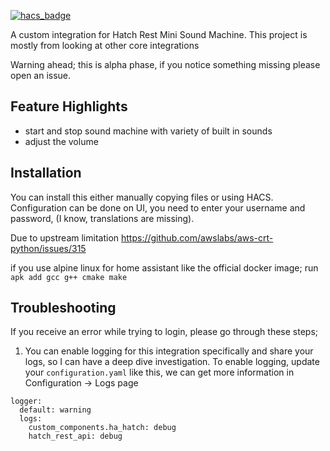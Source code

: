 [![hacs_badge](https://img.shields.io/badge/HACS-Custom-41BDF5.svg?style=for-the-badge)](https://github.com/hacs/integration)

A custom integration for Hatch Rest Mini Sound Machine. This project is mostly from looking at other core integrations

Warning ahead; this is alpha phase, if you notice something missing please open an issue.

## Feature Highlights ##
- start and stop sound machine with variety of built in sounds
- adjust the volume

## Installation ##
You can install this either manually copying files or using HACS. Configuration can be done on UI, you need to enter your username and password, (I know, translations are missing). 

Due to upstream limitation https://github.com/awslabs/aws-crt-python/issues/315

if you use alpine linux for home assistant like the official docker image; run `apk add gcc g++ cmake make`

## Troubleshooting ##
If you receive an error while trying to login, please go through these steps;
1. You can enable logging for this integration specifically and share your logs, so I can have a deep dive investigation. To enable logging, update your `configuration.yaml` like this, we can get more information in Configuration -> Logs page
```
logger:
  default: warning
  logs:
    custom_components.ha_hatch: debug
    hatch_rest_api: debug
```

